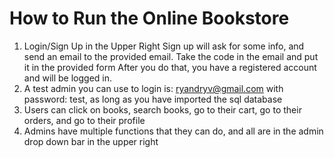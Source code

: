 # How to Run the Online Bookstore
1. Login/Sign Up in the Upper Right
  Sign up will ask for some info, and send an email to the provided email.
  Take the code in the email and put it in the provided form
  After you do that, you have a registered account and will be logged in.
2. A test admin you can use to login is: ryandryv@gmail.com with password: test, as long as you have imported the sql database
3. Users can click on books, search books, go to their cart, go to their orders, and go to their profile
4. Admins have multiple functions that they can do, and all are in the admin drop down bar in the upper right
